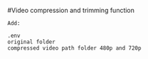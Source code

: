 #Video compression and trimming function

```
Add:

.env
original folder
compressed video path folder 480p and 720p

```

